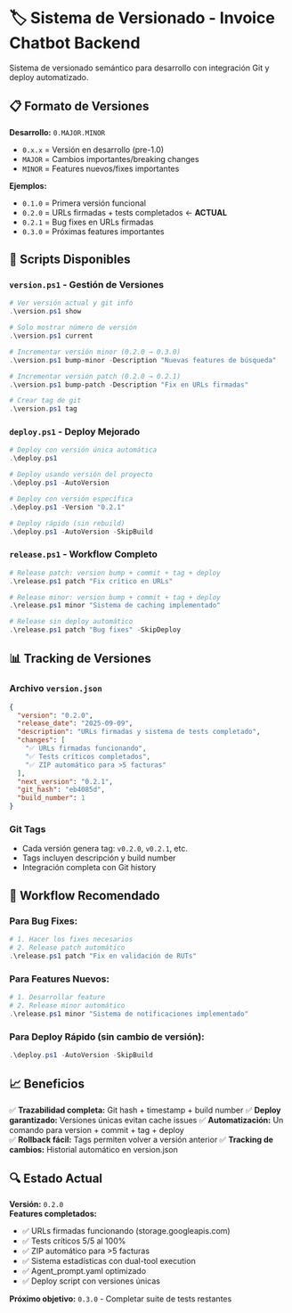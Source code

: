 # 🏷️ Sistema de Versionado - Invoice Chatbot Backend

Sistema de versionado semántico para desarrollo con integración Git y deploy automatizado.

## 📋 Formato de Versiones

**Desarrollo:** `0.MAJOR.MINOR`
- `0.x.x` = Versión en desarrollo (pre-1.0)
- `MAJOR` = Cambios importantes/breaking changes  
- `MINOR` = Features nuevos/fixes importantes

**Ejemplos:**
- `0.1.0` = Primera versión funcional
- `0.2.0` = URLs firmadas + tests completados ← **ACTUAL**
- `0.2.1` = Bug fixes en URLs firmadas
- `0.3.0` = Próximas features importantes

## 🔧 Scripts Disponibles

### `version.ps1` - Gestión de Versiones
```powershell
# Ver versión actual y git info
.\version.ps1 show

# Solo mostrar número de versión
.\version.ps1 current

# Incrementar versión minor (0.2.0 → 0.3.0)
.\version.ps1 bump-minor -Description "Nuevas features de búsqueda"

# Incrementar versión patch (0.2.0 → 0.2.1)  
.\version.ps1 bump-patch -Description "Fix en URLs firmadas"

# Crear tag de git
.\version.ps1 tag
```

### `deploy.ps1` - Deploy Mejorado
```powershell
# Deploy con versión única automática
.\deploy.ps1

# Deploy usando versión del proyecto
.\deploy.ps1 -AutoVersion

# Deploy con versión específica
.\deploy.ps1 -Version "0.2.1"

# Deploy rápido (sin rebuild)
.\deploy.ps1 -AutoVersion -SkipBuild
```

### `release.ps1` - Workflow Completo  
```powershell
# Release patch: version bump + commit + tag + deploy
.\release.ps1 patch "Fix crítico en URLs"

# Release minor: version bump + commit + tag + deploy
.\release.ps1 minor "Sistema de caching implementado"

# Release sin deploy automático
.\release.ps1 patch "Bug fixes" -SkipDeploy
```

## 📊 Tracking de Versiones

### Archivo `version.json`
```json
{
  "version": "0.2.0",
  "release_date": "2025-09-09", 
  "description": "URLs firmadas y sistema de tests completado",
  "changes": [
    "✅ URLs firmadas funcionando",
    "✅ Tests críticos completados", 
    "✅ ZIP automático para >5 facturas"
  ],
  "next_version": "0.2.1",
  "git_hash": "eb4085d",
  "build_number": 1
}
```

### Git Tags
- Cada versión genera tag: `v0.2.0`, `v0.2.1`, etc.
- Tags incluyen descripción y build number
- Integración completa con Git history

## 🚀 Workflow Recomendado

### Para Bug Fixes:
```powershell
# 1. Hacer los fixes necesarios
# 2. Release patch automático
.\release.ps1 patch "Fix en validación de RUTs"
```

### Para Features Nuevos:
```powershell
# 1. Desarrollar feature
# 2. Release minor automático  
.\release.ps1 minor "Sistema de notificaciones implementado"
```

### Para Deploy Rápido (sin cambio de versión):
```powershell
.\deploy.ps1 -AutoVersion -SkipBuild
```

## 📈 Beneficios

✅ **Trazabilidad completa:** Git hash + timestamp + build number
✅ **Deploy garantizado:** Versiones únicas evitan cache issues
✅ **Automatización:** Un comando para version + commit + tag + deploy  
✅ **Rollback fácil:** Tags permiten volver a versión anterior
✅ **Tracking de cambios:** Historial automático en version.json

## 🔍 Estado Actual

**Versión:** `0.2.0`  
**Features completados:**
- ✅ URLs firmadas funcionando (storage.googleapis.com)
- ✅ Tests críticos 5/5 al 100%
- ✅ ZIP automático para >5 facturas  
- ✅ Sistema estadísticas con dual-tool execution
- ✅ Agent_prompt.yaml optimizado
- ✅ Deploy script con versiones únicas

**Próximo objetivo:** `0.3.0` - Completar suite de tests restantes